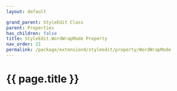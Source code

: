 ```yaml
---
layout: default

grand_parent: StyleEdit Class
parent: Properties
has_children: false
title: StyleEdit.WordWrapMode Property
nav_order: 21
permalink: /package/extension4/styleedit/property/WordWrapMode
---
```

# {{ page.title }}